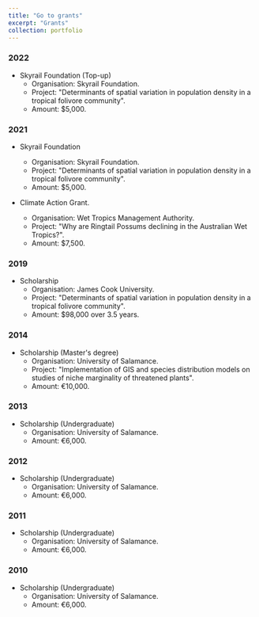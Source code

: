 ```yaml
---
title: "Go to grants"
excerpt: "Grants"
collection: portfolio
---
```


### 2022

- Skyrail Foundation (Top-up)
  - Organisation: Skyrail Foundation.
  - Project: "Determinants of spatial variation in population density in a tropical folivore community".
  - Amount: $5,000.

### 2021

- Skyrail Foundation
  - Organisation: Skyrail Foundation.
  - Project: "Determinants of spatial variation in population density in a tropical folivore community".
  - Amount: $5,000.

- Climate Action Grant.
  - Organisation: Wet Tropics Management Authority.
  - Project: "Why are Ringtail Possums declining in the Australian Wet Tropics?".
  - Amount: $7,500.

### 2019

- Scholarship
  - Organisation: James Cook University.
  - Project: "Determinants of spatial variation in population density in a tropical folivore community".
  - Amount: $98,000 over 3.5 years.

### 2014

- Scholarship (Master's degree)
  - Organisation: University of Salamance.
  - Project: "Implementation of GIS and species distribution models on studies of niche marginality of threatened plants".
  - Amount: €10,000.

### 2013

- Scholarship (Undergraduate)
  - Organisation: University of Salamance.
  - Amount: €6,000.

### 2012

- Scholarship (Undergraduate)
  - Organisation: University of Salamance.
  - Amount: €6,000.

### 2011

- Scholarship (Undergraduate)
  - Organisation: University of Salamance.
  - Amount: €6,000.

### 2010

- Scholarship (Undergraduate)
  - Organisation: University of Salamance.
  - Amount: €6,000.

